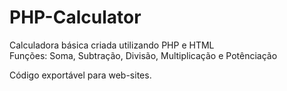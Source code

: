 # PHP-Calculator
Calculadora básica criada utilizando PHP e HTML <br>
Funções: Soma, Subtração, Divisão, Multiplicação e Potênciação

Código exportável para web-sites.
